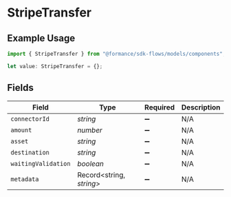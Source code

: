 # StripeTransfer

## Example Usage

```typescript
import { StripeTransfer } from "@formance/sdk-flows/models/components";

let value: StripeTransfer = {};
```

## Fields

| Field                    | Type                     | Required                 | Description              |
| ------------------------ | ------------------------ | ------------------------ | ------------------------ |
| `connectorId`            | *string*                 | :heavy_minus_sign:       | N/A                      |
| `amount`                 | *number*                 | :heavy_minus_sign:       | N/A                      |
| `asset`                  | *string*                 | :heavy_minus_sign:       | N/A                      |
| `destination`            | *string*                 | :heavy_minus_sign:       | N/A                      |
| `waitingValidation`      | *boolean*                | :heavy_minus_sign:       | N/A                      |
| `metadata`               | Record<string, *string*> | :heavy_minus_sign:       | N/A                      |